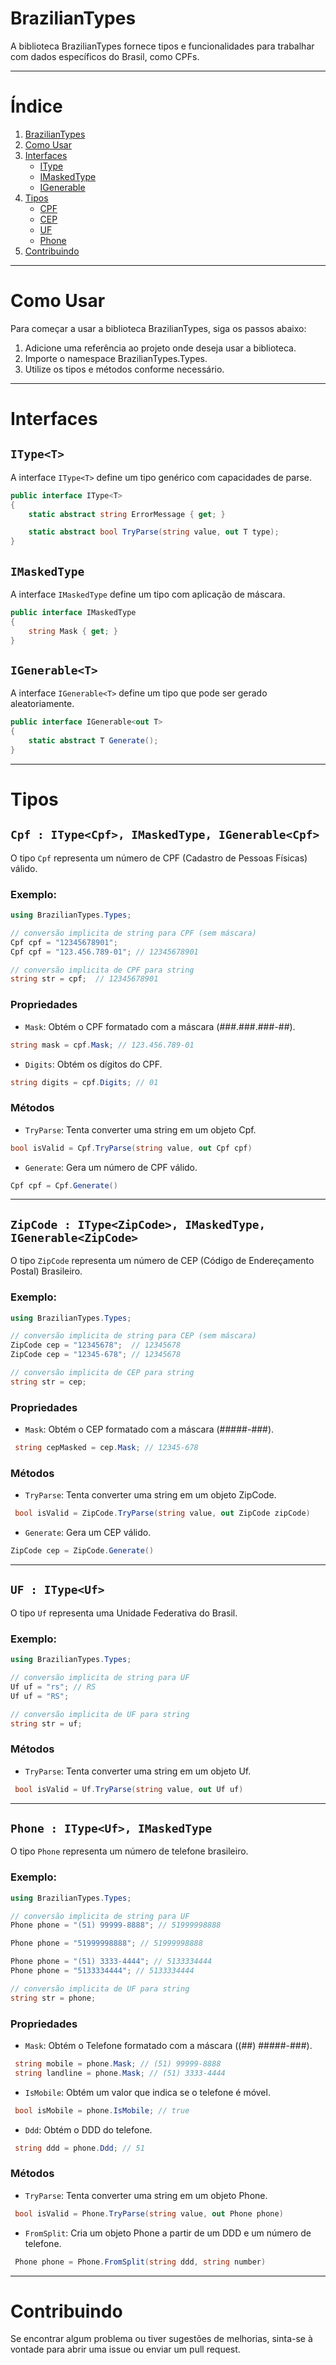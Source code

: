 # BrazilianTypes

A biblioteca BrazilianTypes fornece tipos e funcionalidades para trabalhar com
dados específicos do Brasil, como CPFs.

---

# Índice

1. [BrazilianTypes](./README.md#braziliantypes)
2. [Como Usar](./README.md#como-usar)
3. [Interfaces](./Nuget.md#interfaces)
   - [IType](./Nuget.md#itypet)
   - [IMaskedType](./Nuget.md#imaskedtype)
   - [IGenerable](./Nuget.md#igenerablet)
4. [Tipos](./Nuget.md#tipos)
   - [CPF](./Nuget.md#cpf--itypecpf-imaskedtype-igenerablecpf)
   - [CEP](./Nuget.md#zipcode--itypezipcode-imaskedtype-igenerablezipcode)
   - [UF](./Nuget.md#uf--itypeuf)
   - [Phone](./Nuget.md#phone--itypeuf-imaskedtype)
5. [Contribuindo](./Nuget.md#contribuindo)

<hr>

# Como Usar

Para começar a usar a biblioteca BrazilianTypes, siga os passos abaixo:

1. Adicione uma referência ao projeto onde deseja usar a biblioteca.
2. Importe o namespace BrazilianTypes.Types.
3. Utilize os tipos e métodos conforme necessário.

---

# Interfaces

## `IType<T>`

A interface `IType<T>` define um tipo genérico com capacidades de parse.

```csharp
public interface IType<T>
{
    static abstract string ErrorMessage { get; }

    static abstract bool TryParse(string value, out T type);
}
```

## `IMaskedType`

A interface `IMaskedType` define um tipo com aplicação de máscara.

```csharp
public interface IMaskedType
{
    string Mask { get; }
}

```

## `IGenerable<T>`

A interface `IGenerable<T>` define um tipo que pode ser gerado aleatoriamente.

```csharp
public interface IGenerable<out T>
{
    static abstract T Generate();
}

```

---

# Tipos

## `Cpf : IType<Cpf>, IMaskedType, IGenerable<Cpf>`

O tipo `Cpf` representa um número de CPF (Cadastro de Pessoas Físicas) válido.

### Exemplo:

```csharp
using BrazilianTypes.Types;

// conversão implicita de string para CPF (sem máscara)
Cpf cpf = "12345678901"; 
Cpf cpf = "123.456.789-01"; // 12345678901

// conversão implicita de CPF para string
string str = cpf;  // 12345678901
```

### Propriedades

- `Mask`: Obtém o CPF formatado com a máscara (###.###.###-##).

```csharp 
string mask = cpf.Mask; // 123.456.789-01
```

- `Digits`: Obtém os dígitos do CPF.

```csharp 
string digits = cpf.Digits; // 01
```

### Métodos

- `TryParse`: Tenta converter uma string em um objeto Cpf.

```csharp 
bool isValid = Cpf.TryParse(string value, out Cpf cpf)
```

- `Generate`: Gera um número de CPF válido.

```csharp 
Cpf cpf = Cpf.Generate()
```

---

## `ZipCode : IType<ZipCode>, IMaskedType, IGenerable<ZipCode>`

O tipo `ZipCode` representa um número de CEP (Código de Endereçamento Postal)
Brasileiro.

### Exemplo:

```csharp
using BrazilianTypes.Types;

// conversão implicita de string para CEP (sem máscara)
ZipCode cep = "12345678";  // 12345678
ZipCode cep = "12345-678"; // 12345678

// conversão implicita de CEP para string
string str = cep;  
```

### Propriedades

- `Mask`: Obtém o CEP formatado com a máscara (#####-###).
```csharp
 string cepMasked = cep.Mask; // 12345-678
```

### Métodos

- `TryParse`: Tenta converter uma string em um objeto ZipCode.

```csharp
 bool isValid = ZipCode.TryParse(string value, out ZipCode zipCode)
```

- `Generate`: Gera um CEP válido.

```csharp 
ZipCode cep = ZipCode.Generate()
```

---

## `UF : IType<Uf>`

O tipo `Uf` representa uma Unidade Federativa do Brasil.

### Exemplo:

```csharp
using BrazilianTypes.Types;

// conversão implicita de string para UF
Uf uf = "rs"; // RS
Uf uf = "RS";

// conversão implicita de UF para string
string str = uf;  
```
### Métodos

- `TryParse`: Tenta converter uma string em um objeto Uf.

```csharp
 bool isValid = Uf.TryParse(string value, out Uf uf)
```
---

## `Phone : IType<Uf>, IMaskedType`

O tipo `Phone` representa um número de telefone brasileiro.

### Exemplo:

```csharp
using BrazilianTypes.Types;

// conversão implicita de string para UF
Phone phone = "(51) 99999-8888"; // 51999998888

Phone phone = "51999998888"; // 51999998888

Phone phone = "(51) 3333-4444"; // 5133334444
Phone phone = "5133334444"; // 5133334444

// conversão implicita de UF para string
string str = phone;  
```

### Propriedades

- `Mask`: Obtém o Telefone formatado com a máscara ((##) #####-###).
```csharp
 string mobile = phone.Mask; // (51) 99999-8888
 string landline = phone.Mask; // (51) 3333-4444
```

- `IsMobile`: Obtém um valor que indica se o telefone é móvel.
```csharp
 bool isMobile = phone.IsMobile; // true
```

- `Ddd`: Obtém o DDD do telefone.
```csharp
 string ddd = phone.Ddd; // 51
```

### Métodos

- `TryParse`: Tenta converter uma string em um objeto Phone.

```csharp
 bool isValid = Phone.TryParse(string value, out Phone phone)
```

- `FromSplit`: Cria um objeto Phone a partir de um DDD e um número de telefone.

```csharp
 Phone phone = Phone.FromSplit(string ddd, string number)
```

---

# Contribuindo

Se encontrar algum problema ou tiver sugestões de melhorias, sinta-se à vontade
para abrir uma issue ou enviar um pull request.
